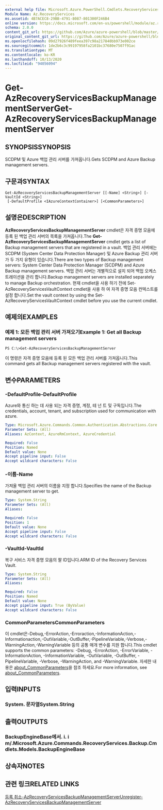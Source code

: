 ```yaml
---
external help file: Microsoft.Azure.PowerShell.Cmdlets.RecoveryServices.Backup.dll-Help.xml
Module Name: Az.RecoveryServices
ms.assetid: 4B7ACEC8-29BB-4791-8087-801300F246B4
online version: https://docs.microsoft.com/en-us/powershell/module/az.recoveryservices/get-azrecoveryservicesbackupmanagementserver
schema: 2.0.0
content_git_url: https://github.com/Azure/azure-powershell/blob/master/src/RecoveryServices/RecoveryServices/help/Get-AzRecoveryServicesBackupManagementServer.md
original_content_git_url: https://github.com/Azure/azure-powershell/blob/master/src/RecoveryServices/RecoveryServices/help/Get-AzRecoveryServicesBackupManagementServer.md
ms.openlocfilehash: 09d27926f489feea397c98a217840bb973e002ce
ms.sourcegitcommit: 1de2b6c3c99197958fa2101bc37680e7507f91ac
ms.translationtype: MT
ms.contentlocale: ko-KR
ms.lasthandoff: 10/13/2020
ms.locfileid: "94056094"
---
```

# <span data-ttu-id="3cc9a-101">Get-AzRecoveryServicesBackupManagementServer</span><span class="sxs-lookup"><span data-stu-id="3cc9a-101">Get-AzRecoveryServicesBackupManagementServer</span></span>

## <span data-ttu-id="3cc9a-102">SYNOPSIS</span><span class="sxs-lookup"><span data-stu-id="3cc9a-102">SYNOPSIS</span></span>
<span data-ttu-id="3cc9a-103">SCDPM 및 Azure 백업 관리 서버를 가져옵니다.</span><span class="sxs-lookup"><span data-stu-id="3cc9a-103">Gets SCDPM and Azure Backup management servers.</span></span>

## <span data-ttu-id="3cc9a-104">구문과</span><span class="sxs-lookup"><span data-stu-id="3cc9a-104">SYNTAX</span></span>

```
Get-AzRecoveryServicesBackupManagementServer [[-Name] <String>] [-VaultId <String>]
 [-DefaultProfile <IAzureContextContainer>] [<CommonParameters>]
```

## <span data-ttu-id="3cc9a-105">설명은</span><span class="sxs-lookup"><span data-stu-id="3cc9a-105">DESCRIPTION</span></span>
<span data-ttu-id="3cc9a-106">**AzRecoveryServicesBackupManagementServer** cmdlet은 자격 증명 모음에 등록 된 백업 관리 서버의 목록을 가져옵니다.</span><span class="sxs-lookup"><span data-stu-id="3cc9a-106">The **Get-AzRecoveryServicesBackupManagementServer** cmdlet gets a list of Backup management servers that are registered in a vault.</span></span>
<span data-ttu-id="3cc9a-107">백업 관리 서버에는 SCDPM (System Center Data Protection Manager) 및 Azure Backup 관리 서버가 두 가지 유형이 있습니다.</span><span class="sxs-lookup"><span data-stu-id="3cc9a-107">There are two types of Backup management servers: System Center Data Protection Manager (SCDPM) and Azure Backup management servers.</span></span>
<span data-ttu-id="3cc9a-108">백업 관리 서버는 개별적으로 설치 되어 백업 오케스트레이션을 관리 합니다.</span><span class="sxs-lookup"><span data-stu-id="3cc9a-108">Backup management servers are installed separately to manage Backup orchestration.</span></span>
<span data-ttu-id="3cc9a-109">현재 cmdlet을 사용 하기 전에 Set-AzRecoveryServicesVaultContext cmdlet을 사용 하 여 자격 증명 모음 컨텍스트를 설정 합니다.</span><span class="sxs-lookup"><span data-stu-id="3cc9a-109">Set the vault context by using the Set-AzRecoveryServicesVaultContext cmdlet before you use the current cmdlet.</span></span>

## <span data-ttu-id="3cc9a-110">예제의</span><span class="sxs-lookup"><span data-stu-id="3cc9a-110">EXAMPLES</span></span>

### <span data-ttu-id="3cc9a-111">예제 1: 모든 백업 관리 서버 가져오기</span><span class="sxs-lookup"><span data-stu-id="3cc9a-111">Example 1: Get all Backup management servers</span></span>
```
PS C:\>Get-AzRecoveryServicesBackupManagementServer
```

<span data-ttu-id="3cc9a-112">이 명령은 자격 증명 모음에 등록 된 모든 백업 관리 서버를 가져옵니다.</span><span class="sxs-lookup"><span data-stu-id="3cc9a-112">This command gets all Backup management servers registered with the vault.</span></span>

## <span data-ttu-id="3cc9a-113">변수</span><span class="sxs-lookup"><span data-stu-id="3cc9a-113">PARAMETERS</span></span>

### <span data-ttu-id="3cc9a-114">-DefaultProfile</span><span class="sxs-lookup"><span data-stu-id="3cc9a-114">-DefaultProfile</span></span>
<span data-ttu-id="3cc9a-115">Azure와 통신 하는 데 사용 되는 자격 증명, 계정, 테 넌 트 및 구독입니다.</span><span class="sxs-lookup"><span data-stu-id="3cc9a-115">The credentials, account, tenant, and subscription used for communication with azure.</span></span>

```yaml
Type: Microsoft.Azure.Commands.Common.Authentication.Abstractions.Core.IAzureContextContainer
Parameter Sets: (All)
Aliases: AzContext, AzureRmContext, AzureCredential

Required: False
Position: Named
Default value: None
Accept pipeline input: False
Accept wildcard characters: False
```

### <span data-ttu-id="3cc9a-116">-이름</span><span class="sxs-lookup"><span data-stu-id="3cc9a-116">-Name</span></span>
<span data-ttu-id="3cc9a-117">가져올 백업 관리 서버의 이름을 지정 합니다.</span><span class="sxs-lookup"><span data-stu-id="3cc9a-117">Specifies the name of the Backup management server to get.</span></span>

```yaml
Type: System.String
Parameter Sets: (All)
Aliases:

Required: False
Position: 1
Default value: None
Accept pipeline input: False
Accept wildcard characters: False
```

### <span data-ttu-id="3cc9a-118">-VaultId</span><span class="sxs-lookup"><span data-stu-id="3cc9a-118">-VaultId</span></span>
<span data-ttu-id="3cc9a-119">복구 서비스 자격 증명 모음의 팔 ID입니다.</span><span class="sxs-lookup"><span data-stu-id="3cc9a-119">ARM ID of the Recovery Services Vault.</span></span>

```yaml
Type: System.String
Parameter Sets: (All)
Aliases:

Required: False
Position: Named
Default value: None
Accept pipeline input: True (ByValue)
Accept wildcard characters: False
```

### <span data-ttu-id="3cc9a-120">CommonParameters</span><span class="sxs-lookup"><span data-stu-id="3cc9a-120">CommonParameters</span></span>
<span data-ttu-id="3cc9a-121">이 cmdlet은-Debug,-ErrorAction,-Erroraction,-InformationAction,-Informationaction,-OutVariable,-OutBuffer,-PipelineVariable,-Verbose,-WarningAction,-WarningVariable 등의 공통 매개 변수를 지원 합니다.</span><span class="sxs-lookup"><span data-stu-id="3cc9a-121">This cmdlet supports the common parameters: -Debug, -ErrorAction, -ErrorVariable, -InformationAction, -InformationVariable, -OutVariable, -OutBuffer, -PipelineVariable, -Verbose, -WarningAction, and -WarningVariable.</span></span> <span data-ttu-id="3cc9a-122">자세한 내용은 [about_CommonParameters](http://go.microsoft.com/fwlink/?LinkID=113216)을 참조 하세요.</span><span class="sxs-lookup"><span data-stu-id="3cc9a-122">For more information, see [about_CommonParameters](http://go.microsoft.com/fwlink/?LinkID=113216).</span></span>

## <span data-ttu-id="3cc9a-123">입력</span><span class="sxs-lookup"><span data-stu-id="3cc9a-123">INPUTS</span></span>

### <span data-ttu-id="3cc9a-124">System. 문자열</span><span class="sxs-lookup"><span data-stu-id="3cc9a-124">System.String</span></span>

## <span data-ttu-id="3cc9a-125">출력</span><span class="sxs-lookup"><span data-stu-id="3cc9a-125">OUTPUTS</span></span>

### <span data-ttu-id="3cc9a-126">BackupEngineBase에서. i. i m/.</span><span class="sxs-lookup"><span data-stu-id="3cc9a-126">Microsoft.Azure.Commands.RecoveryServices.Backup.Cmdlets.Models.BackupEngineBase</span></span>

## <span data-ttu-id="3cc9a-127">상속자</span><span class="sxs-lookup"><span data-stu-id="3cc9a-127">NOTES</span></span>

## <span data-ttu-id="3cc9a-128">관련 링크</span><span class="sxs-lookup"><span data-stu-id="3cc9a-128">RELATED LINKS</span></span>

[<span data-ttu-id="3cc9a-129">등록 취소-AzRecoveryServicesBackupManagementServer</span><span class="sxs-lookup"><span data-stu-id="3cc9a-129">Unregister-AzRecoveryServicesBackupManagementServer</span></span>](./Unregister-AzRecoveryServicesBackupManagementServer.md)


